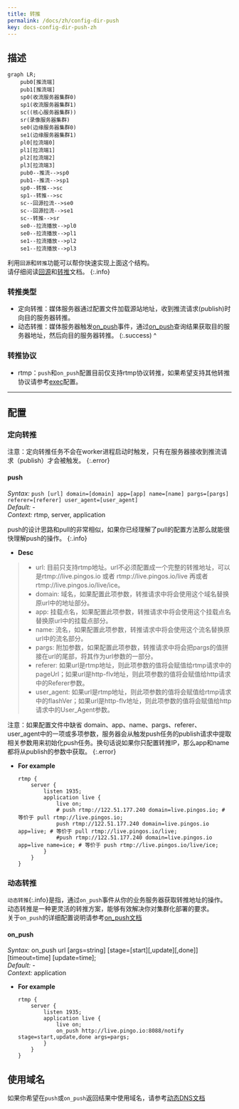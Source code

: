 ```yaml
---
title: 转推
permalink: /docs/zh/config-dir-push
key: docs-config-dir-push-zh
---
```


## 描述

```mermaid
graph LR;
    pub0[推流端]
    pub1[推流端]
    sp0(收流服务器集群0)
    sp1(收流服务器集群1)
    sc((核心服务器集群))
    sr(录像服务器集群)
    se0(边缘服务器集群0)
    se1(边缘服务器集群1)
    pl0[拉流端0]
    pl1[拉流端1]
    pl2[拉流端2]
    pl3[拉流端3]
    pub0--推流-->sp0
    pub1--推流-->sp1
    sp0--转推-->sc
    sp1--转推-->sc
    sc--回源拉流-->se0
    sc--回源拉流-->se1
    sc--转推-->sr
    se0--拉流播放-->pl0
    se0--拉流播放-->pl1
    se1--拉流播放-->pl2
    se1--拉流播放-->pl3
```

利用`回源`和`转推`功能可以帮你快速实现上面这个结构。  
请仔细阅读[回源](./config-dir-pull)和[转推](./config-dir-push)文档。
{:.info}

### 转推类型

- 定向转推：媒体服务器通过配置文件加载源站地址，收到推流请求(publish)时向目的服务器转推。
- 动态转推：媒体服务器触发[on_push](./config-notify#on_push)事件，通过[on_push](./config-notify#on_push)查询结果获取目的服务器地址，然后向目的服务器转推。
(:.success)
^

### 转推协议

- rtmp：`push`和`on_push`配置目前仅支持rtmp协议转推，如果希望支持其他转推协议请参考[exec](./config-exec)配置。

---

## 配置

### 定向转推

注意：定向转推任务不会在worker进程启动时触发，只有在服务器接收到推流请求（publish）才会被触发。
{:.error}

#### push

*Syntax:* `push [url] domain=[domain] app=[app] name=[name] pargs=[pargs] referer=[referer] user_agent=[user_agent]`  
*Default:* -  
*Context:* rtmp, server, application  

push的设计思路和pull的非常相似，如果你已经理解了pull的配置方法那么就能很快理解push的操作。
{:.info}

* **Desc**  

> - url: 目前只支持rtmp地址。url不必须配置成一个完整的转推地址，可以是rtmp://live.pingos.io 或者 rtmp://live.pingos.io/live 再或者 rtmp://live.pingos.io/live/ice。
> - domain: 域名，如果配置此项参数，转推请求中将会使用这个域名替换原url中的地址部分。
> - app: 挂载点名，如果配置此项参数，转推请求中将会使用这个挂载点名替换原url中的挂载点部分。
> - name: 流名，如果配置此项参数，转推请求中将会使用这个流名替换原url中的流名部分。
> - pargs: 附加参数，如果配置此项参数，转推请求中将会把pargs的值拼接在url的尾部，将其作为url参数的一部分。
> - referer: 如果url是rtmp地址，则此项参数的值将会赋值给rtmp请求中的pageUrl；如果url是http-flv地址，则此项参数的值将会赋值给http请求中的Referer参数。
> - user_agent:  如果url是rtmp地址，则此项参数的值将会赋值给rtmp请求中的flashVer；如果url是http-flv地址，则此项参数的值将会赋值给http请求中的User_Agent参数。

注意：如果配置文件中缺省 domain、app、name、pargs、referer、user_agent中的一项或多项参数，服务器会从触发push任务的publish请求中提取相关参数用来初始化push任务。换句话说如果你只配置转推IP，那么app和name都将从publish的参数中获取。
{:.error}

* **For example**  

    ```nginx
    rtmp {
        server {
            listen 1935;
            application live {
                live on;
                # push rtmp://122.51.177.240 domain=live.pingos.io; # 等价于 pull rtmp://live.pingos.io;
                push rtmp://122.51.177.240 domain=live.pingos.io app=live; # 等价于 pull rtmp://live.pingos.io/live;
                #push rtmp://122.51.177.240 domain=live.pingos.io app=live name=ice; # 等价于 push rtmp://live.pingos.io/live/ice;
            }
        }
    }
    ```

### 动态转推

`动态转推`{:.info}是指，通过`on_push`事件从你的业务服务器获取转推地址的操作。  
动态转推是一种更灵活的转推方案，能够有效解决你对集群化部署的要求。  
关于`on_push`的详细配置说明请参考[on_push文档](./config-notify#on_push)

#### on_push

*Syntax:* on_push url [args=string] [stage=[start][,update][,done]] [timeout=time] [update=time];  
*Default:* -  
*Context:* application  

* **For example**  
    ```nginx
    rtmp {
        server {
            listen 1935;
            application live {
                live on;
                on_push http://live.pingo.io:8088/notify stage=start,update,done args=pargs;
            }
        }
    }
    ```

## 使用域名

如果你希望在`push`或`on_push`返回结果中使用域名，请参考[动态DNS文档](./config-dns)